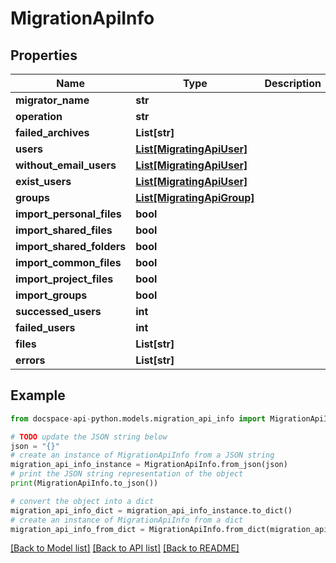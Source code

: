 # MigrationApiInfo

## Properties

Name | Type | Description | Notes
------------ | ------------- | ------------- | -------------
**migrator_name** | **str** |  | [optional] 
**operation** | **str** |  | [optional] 
**failed_archives** | **List[str]** |  | [optional] 
**users** | [**List[MigratingApiUser]**](MigratingApiUser.md) |  | [optional] 
**without_email_users** | [**List[MigratingApiUser]**](MigratingApiUser.md) |  | [optional] 
**exist_users** | [**List[MigratingApiUser]**](MigratingApiUser.md) |  | [optional] 
**groups** | [**List[MigratingApiGroup]**](MigratingApiGroup.md) |  | [optional] 
**import_personal_files** | **bool** |  | [optional] 
**import_shared_files** | **bool** |  | [optional] 
**import_shared_folders** | **bool** |  | [optional] 
**import_common_files** | **bool** |  | [optional] 
**import_project_files** | **bool** |  | [optional] 
**import_groups** | **bool** |  | [optional] 
**successed_users** | **int** |  | [optional] 
**failed_users** | **int** |  | [optional] 
**files** | **List[str]** |  | [optional] 
**errors** | **List[str]** |  | [optional] 

## Example

```python
from docspace-api-python.models.migration_api_info import MigrationApiInfo

# TODO update the JSON string below
json = "{}"
# create an instance of MigrationApiInfo from a JSON string
migration_api_info_instance = MigrationApiInfo.from_json(json)
# print the JSON string representation of the object
print(MigrationApiInfo.to_json())

# convert the object into a dict
migration_api_info_dict = migration_api_info_instance.to_dict()
# create an instance of MigrationApiInfo from a dict
migration_api_info_from_dict = MigrationApiInfo.from_dict(migration_api_info_dict)
```
[[Back to Model list]](../README.md#documentation-for-models) [[Back to API list]](../README.md#documentation-for-api-endpoints) [[Back to README]](../README.md)


